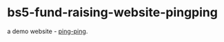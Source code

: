 # bs5-fund-raising-website-pingping
a demo website - [ping-ping](https://zoeee1216.github.io/bs5-fund-raising-website-pingping/).

